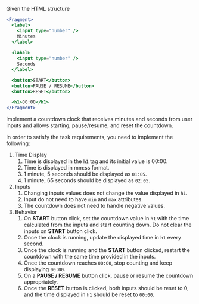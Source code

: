 Given the HTML structure

```jsx
<Fragment>
  <label>
    <input type="number" />
    Minutes
  </label>
  
  <label>
    <input type="number" />
    Seconds
  </label>

  <button>START</button>
  <button>PAUSE / RESUME</button>
  <button>RESET</button>

  <h1>00:00</h1>
</Fragment>
```

Implement a countdown clock that receives minutes and seconds from user inputs and allows starting, pause/resume, and reset the countdown.

In order to satisfy the task requirements, you need to implement the following:

1. Time Display
   1. Time is displayed in the `h1` tag and its initial value is 00:00.
   2. Time is displayed in mm:ss format.
   3. 1 minute, 5 seconds should be displayed as `01:05`.
   4. 1 minute, 65 seconds should be displayed as `02:05`.
2. Inputs
   1. Changing inputs values does not change the value displayed in `h1`.
   2. Input do not need to have `min` and `max` attributes.
   3. The countdown does not need to handle negative values.
3. Behavior
   1. On **START** button click, set the countdown value in `h1` with the time calculated from the inputs and start counting down. Do not clear the inputs on **START** button click.
   2. Once the clock is running, update the displayed time in `h1` every second.
   3. Once the clock is running and the **START** button clicked, restart the countdown with the same time provided in the inputs.
   4. Once the countdown reaches `00:00`, stop counting and keep displaying `00:00`.
   5. On a **PAUSE / RESUME** button click, pause or resume the countdown appropriately.
   6. Once the **RESET** button is clicked, both inputs should be reset to 0, and the time displayed in `h1` should be reset to `00:00`.
   
